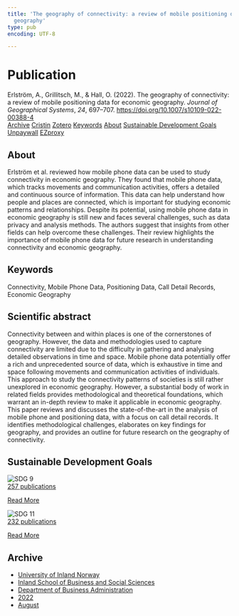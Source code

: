 ```yaml
---
title: 'The geography of connectivity: a review of mobile positioning data for economic
  geography'
type: pub
encoding: UTF-8

---
```

<h1>Publication</h1>
<article id="csl-bib-container-XRNXCCML" class="csl-bib-container">
  <div class="csl-bib-body"> <div class="csl-entry">Erlström, A., Grillitsch, M., &#38; Hall, O. (2022). The geography of connectivity: a review of mobile positioning data for economic geography. <i>Journal of Geographical Systems</i>, <i>24</i>, 697–707. <a href="https://doi.org/10.1007/s10109-022-00388-4">https://doi.org/10.1007/s10109-022-00388-4</a></div> </div>
  <div class="csl-bib-buttons">
    <a href="#taxonomy-article-XRNXCCML" alt="archive" class="csl-bib-button">Archive</a>
    <a href="https://app.cristin.no/results/show.jsf?id=2043134" alt="Cristin" class="csl-bib-button">Cristin</a>
    <a href="http://zotero.org/groups/5881554/items/XRNXCCML" alt="Zotero" class="csl-bib-button">Zotero</a>
    <a href="#keywords-article-XRNXCCML" alt="keywords" class="csl-bib-button">Keywords</a>
    <a href="#about-article-XRNXCCML" alt="about_pub" class="csl-bib-button">About</a>
    <a href="#sdg-article-XRNXCCML" alt="sdg" class="csl-bib-button">Sustainable Development Goals</a>
    <a href="https://link.springer.com/content/pdf/10.1007/s10109-022-00388-4.pdf" alt="Unpaywall" class="csl-bib-button">Unpaywall</a>
    <a href="https://link.springer.com/content/pdf/10.1007/s10109-022-00388-4.pdf" alt="EZproxy" class="csl-bib-button">EZproxy</a>
  </div>
  <div id="csl-bib-meta-container-XRNXCCML"></div>
</article>
<div id="csl-bib-meta-XRNXCCML" class="csl-bib-meta">
  <article id="about-article-XRNXCCML" class="about_pub-article">
    <h1>About</h1>
    Erlström et al. reviewed how mobile phone data can be used to study connectivity in economic geography. They found that mobile phone data, which tracks movements and communication activities, offers a detailed and continuous source of information. This data can help understand how people and places are connected, which is important for studying economic patterns and relationships. Despite its potential, using mobile phone data in economic geography is still new and faces several challenges, such as data privacy and analysis methods. The authors suggest that insights from other fields can help overcome these challenges. Their review highlights the importance of mobile phone data for future research in understanding connectivity and economic geography.
  </article>
  <article id="keywords-article-XRNXCCML" class="keywords-article">
    <h1>Keywords</h1>
    Connectivity, Mobile Phone Data, Positioning Data, Call Detail Records, Economic Geography
  </article>
  <article id="abstract-article-XRNXCCML" class="abstract-article">
    <h1>Scientific abstract</h1>
    Connectivity between and within places is one of the cornerstones of geography. However, the data and methodologies used to capture connectivity are limited due to the difficulty in gathering and analysing detailed observations in time and space. Mobile phone data potentially offer a rich and unprecedented source of data, which is exhaustive in time and space following movements and communication activities of individuals. This approach to study the connectivity patterns of societies is still rather unexplored in economic geography. However, a substantial body of work in related fields provides methodological and theoretical foundations, which warrant an in-depth review to make it applicable in economic geography. This paper reviews and discusses the state-of-the-art in the analysis of mobile phone and positioning data, with a focus on call detail records. It identifies methodological challenges, elaborates on key findings for geography, and provides an outline for future research on the geography of connectivity.
  </article>
  <article id="sdg-article-XRNXCCML" class="sdg-article">
    <h1>Sustainable Development Goals</h1>
    <div class="sdg-container"><div id="sdg9" class="sdg">
        <img src="{{< params subfolder >}}images/sdg/sdg09_en.png" class="image" alt="SDG 9">
        <div class="sdg-overlay">
          <a href="{{< params subfolder >}}en/archive/?sdg=9#archive" class="sdg-publication-count"><span>257</span> publications</a>
          <p><a href="https://sdgs.un.org/goals/goal9" class="sdg-read-more">Read More</a></p>
        </div>
      </div> <div id="sdg11" class="sdg">
        <img src="{{< params subfolder >}}images/sdg/sdg11_en.png" class="image" alt="SDG 11">
        <div class="sdg-overlay">
          <a href="{{< params subfolder >}}en/archive/?sdg=11#archive" class="sdg-publication-count"><span>232</span> publications</a>
          <p><a href="https://sdgs.un.org/goals/goal11" class="sdg-read-more">Read More</a></p>
        </div>
      </div></div>
  </article>
  <article id="taxonomy-article-XRNXCCML" class="taxonomy-article">
    <h1>Archive</h1>
    <ul>
      <li><a href="{{< params subfolder >}}en/archive/?key=3DCRN523">University of Inland Norway</a></li>
      <li><a href="{{< params subfolder >}}en/archive/?key=DU8Q9LN9">Inland School of Business and Social Sciences</a></li>
      <li><a href="{{< params subfolder >}}en/archive/?key=3IQA89I8">Department of Business Administration</a></li>
      <li><a href="{{< params subfolder >}}en/archive/?key=6THNNMZZ">2022</a></li>
      <li><a href="{{< params subfolder >}}en/archive/?key=VXKWGAF9">August</a></li>
    </ul>
  </article>
</div>
